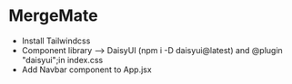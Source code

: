 # MergeMate

- Install Tailwindcss
- Component library --> DaisyUI (npm i -D daisyui@latest) and @plugin "daisyui";in index.css
- Add Navbar component to App.jsx